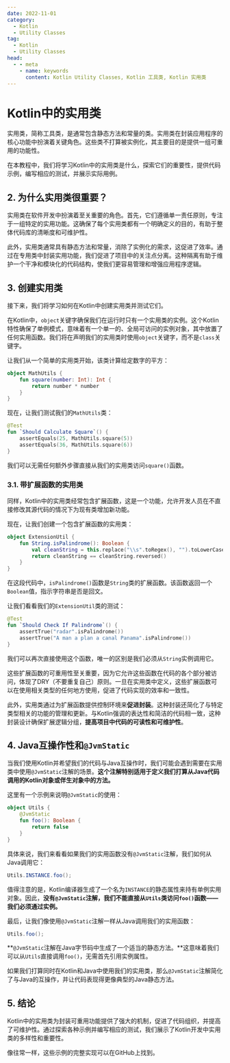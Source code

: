 ```yaml
---
date: 2022-11-01
category:
  - Kotlin
  - Utility Classes
tag:
  - Kotlin
  - Utility Classes
head:
  - - meta
    - name: keywords
      content: Kotlin Utility Classes, Kotlin 工具类, Kotlin 实用类
---
```

# Kotlin中的实用类

实用类，简称工具类，是通常包含静态方法和常量的类。实用类在封装应用程序的核心功能中扮演着关键角色。这些类不打算被实例化，其主要目的是提供一组可重用的功能性。

在本教程中，我们将学习Kotlin中的实用类是什么，探索它们的重要性，提供代码示例，编写相应的测试，并展示实际用例。

## 2. 为什么实用类很重要？

实用类在软件开发中扮演着至关重要的角色。首先，它们遵循单一责任原则，专注于一组特定的实用功能。这确保了每个实用类都有一个明确定义的目的，有助于整体代码库的清晰度和可维护性。

此外，实用类通常具有静态方法和常量，消除了实例化的需求，这促进了效率。通过在专用类中封装实用功能，我们促进了项目中的关注点分离。这种隔离有助于维护一个干净和模块化的代码结构，使我们更容易管理和增强应用程序逻辑。

## 3. 创建实用类

接下来，我们将学习如何在Kotlin中创建实用类并测试它们。

在Kotlin中，`object`关键字确保我们在运行时只有一个实用类的实例。这个Kotlin特性确保了单例模式，意味着有一个单一的、全局可访问的实例对象，其中放置了任何实用函数。我们将在声明我们的实用类时使用`object`关键字，而不是`class`关键字。

让我们从一个简单的实用类开始，该类计算给定数字的平方：

```kotlin
object MathUtils {
    fun square(number: Int): Int {
        return number * number
    }
}
```

现在，让我们测试我们的`MathUtils`类：

```kotlin
@Test
fun `Should Calculate Square`() {
    assertEquals(25, MathUtils.square(5))
    assertEquals(36, MathUtils.square(6))
}
```

我们可以无需任何额外步骤直接从我们的实用类访问`square()`函数。

### 3.1. 带扩展函数的实用类

同样，Kotlin中的实用类经常包含扩展函数，这是一个功能，允许开发人员在不直接修改其源代码的情况下为现有类增加新功能。

现在，让我们创建一个包含扩展函数的实用类：

```kotlin
object ExtensionUtil {
    fun String.isPalindrome(): Boolean {
        val cleanString = this.replace("\\s".toRegex(), "").toLowerCase()
        return cleanString == cleanString.reversed()
    }
}
```

在这段代码中，`isPalindrome()`函数是`String`类的扩展函数。该函数返回一个`Boolean`值，指示字符串是否是回文。

让我们看看我们的`ExtensionUtil`类的测试：

```kotlin
@Test
fun `Should Check If Palindrome`() {
    assertTrue("radar".isPalindrome())
    assertTrue("A man a plan a canal Panama".isPalindrome())
}
```

我们可以再次直接使用这个函数，唯一的区别是我们必须从`String`实例调用它。

这些扩展函数的可重用性至关重要，因为它允许这些函数在代码的各个部分被访问，体现了DRY（不要重复自己）原则。一旦在实用类中定义，这些扩展函数可以在使用相关类型的任何地方使用，促进了代码实现的效率和一致性。

此外，实用类通过为扩展函数提供控制环境来**促进封装**。这种封装还简化了与特定类型相关的功能的管理和更新。与Kotlin强调的表达性和简洁的代码相一致，这种封装设计确保扩展逻辑分组，**提高项目中代码的可读性和可维护性**。

## 4. Java互操作性和`@JvmStatic`

当我们使用Kotlin并希望我们的代码与Java互操作时，我们可能会遇到需要在实用类中使用`@JvmStatic`注解的场景。**这个注解特别适用于定义我们打算从Java代码调用的Kotlin对象或伴生对象中的方法。**

这里有一个示例来说明`@JvmStatic`的使用：

```kotlin
object Utils {
    @JvmStatic
    fun foo(): Boolean {
        return false
    }
}
```

具体来说，我们来看看如果我们的实用函数没有`@JvmStatic`注解，我们如何从Java调用它：

```java
Utils.INSTANCE.foo();
```

值得注意的是，Kotlin编译器生成了一个名为`INSTANCE`的静态属性来持有单例实用对象。因此，**没有`@JvmStatic`注解，我们不能直接从`Utils`类访问`foo()`函数——我们必须通过实例。**

最后，让我们像使用`@JvmStatic`注解一样从Java调用我们的实用函数：

```java
Utils.foo();
```

**`@JvmStatic`注解在Java字节码中生成了一个适当的静态方法。**这意味着我们可以从`Utils`直接调用`foo()`，无需首先引用实例属性。

如果我们打算同时在Kotlin和Java中使用我们的实用类，那么`@JvmStatic`注解简化了与Java的互操作，并让代码表现得更像典型的Java静态方法。

## 5. 结论

Kotlin中的实用类为封装可重用功能提供了强大的机制，促进了代码组织，并提高了可维护性。通过探索各种示例并编写相应的测试，我们展示了Kotlin开发中实用类的多样性和重要性。

像往常一样，这些示例的完整实现可以在GitHub上找到。